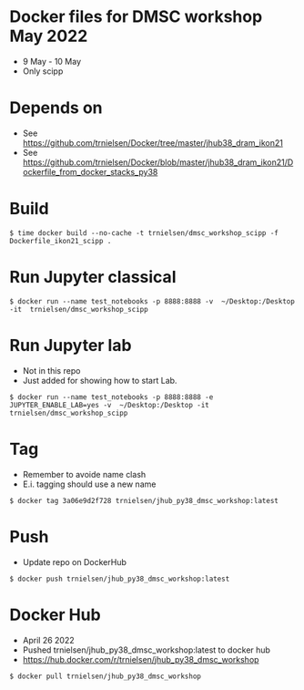 # Docker files for DMSC workshop May 2022
* 9 May - 10 May
* Only scipp

# Depends on
* See https://github.com/trnielsen/Docker/tree/master/jhub38_dram_ikon21
* See https://github.com/trnielsen/Docker/blob/master/jhub38_dram_ikon21/Dockerfile_from_docker_stacks_py38


# Build
```console
$ time docker build --no-cache -t trnielsen/dmsc_workshop_scipp -f Dockerfile_ikon21_scipp .
```

# Run Jupyter classical 
```console
$ docker run --name test_notebooks -p 8888:8888 -v  ~/Desktop:/Desktop -it  trnielsen/dmsc_workshop_scipp
```

# Run Jupyter lab 
* Not in this repo 
* Just added for showing how to start Lab.
```console
$ docker run --name test_notebooks -p 8888:8888 -e JUPYTER_ENABLE_LAB=yes -v  ~/Desktop:/Desktop -it trnielsen/dmsc_workshop_scipp
```

# Tag
* Remember to avoide name clash
* E.i. tagging should use a new name
```console
$ docker tag 3a06e9d2f728 trnielsen/jhub_py38_dmsc_workshop:latest
```
# Push
* Update repo on DockerHub
```console
$ docker push trnielsen/jhub_py38_dmsc_workshop:latest
```

# Docker Hub
* April 26 2022 
* Pushed trnielsen/jhub_py38_dmsc_workshop:latest to docker hub
* https://hub.docker.com/r/trnielsen/jhub_py38_dmsc_workshop

```console
$ docker pull trnielsen/jhub_py38_dmsc_workshop
```


